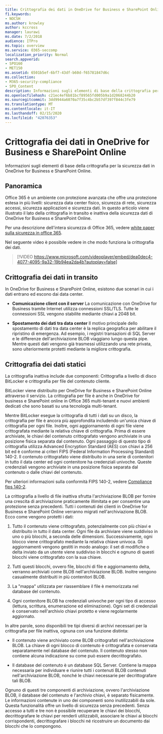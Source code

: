```yaml
---
title: Crittografia dei dati in OneDrive for Business e SharePoint Online
f1.keywords:
- NOCSH
ms.author: krowley
author: kccross
manager: laurawi
ms.date: 7/2/2018
audience: ITPro
ms.topic: overview
ms.service: O365-seccomp
localization_priority: Normal
search.appverid:
- SPO160
- MET150
ms.assetid: 6501b5ef-6bf7-43df-b60d-f65781847d6c
ms.collection:
- M365-security-compliance
- SPO_Content
description: Informazioni sugli elementi di base della crittografia per la sicurezza dati in OneDrive for Business e SharePoint Online.
ms.openlocfilehash: c21ec4ef6b81bcf89565fd005b9a1d2068244b20
ms.sourcegitcommit: 3dd9944a6070a7f35c4bc2b57df397f844c3fe79
ms.translationtype: MT
ms.contentlocale: it-IT
ms.lasthandoff: 02/15/2020
ms.locfileid: "42076353"
---
```

# <a name="data-encryption-in-onedrive-for-business-and-sharepoint-online"></a>Crittografia dei dati in OneDrive for Business e SharePoint Online

Informazioni sugli elementi di base della crittografia per la sicurezza dati in OneDrive for Business e SharePoint Online.
  
## <a name="overview"></a>Panoramica

Office 365 è un ambiente con protezione avanzata che offre una protezione estesa in più livelli: sicurezza data center fisico, sicurezza di rete, sicurezza accessi, sicurezza applicazioni e sicurezza dati. In questo articolo viene illustrato il lato della crittografia in transito e inattiva della sicurezza dati di OneDrive for Business e SharePoint Online.
  
Per una descrizione dell'intera sicurezza di Office 365, vedere [white paper sulla sicurezza in office 365](https://go.microsoft.com/fwlink/p/?LinkId=270895).
  
Nel seguente video è possibile vedere in che modo funziona la crittografia dei dati.
  
> [!VIDEO https://www.microsoft.com/videoplayer/embed/dea0dec4-4077-4095-9a32-19b94ea2da4b?autoplay=false]
  
## <a name="encryption-of-data-in-transit"></a>Crittografia dei dati in transito

In OneDrive for Business e SharePoint Online, esistono due scenari in cui i dati entrano ed escono dai data center.
  
- **Comunicazione client con il server** La comunicazione con OneDrive for Business tramite Internet utilizza connessioni SSL/TLS. Tutte le connessioni SSL vengono stabilite mediante chiavi a 2048 bit.

- **Spostamento dei dati tra data center** Il motivo principale dello spostamento di dati tra data center è la replica geografica per abilitare il ripristino di emergenza. Ad esempio, i registri transazioni di SQL Server e le differenze dell'archiviazione BLOB viaggiano lungo questa pipe. Mentre questi dati vengono già trasmessi utilizzando una rete privata, sono ulteriormente protetti mediante la migliore crittografia. 

## <a name="encryption-of-data-at-rest"></a>Crittografia dei dati statici

La crittografia inattiva include due componenti: Crittografia a livello di disco BitLocker e crittografia per file del contenuto cliente.
  
BitLocker viene distribuito per OneDrive for Business e SharePoint Online attraverso il servizio. La crittografia per file è anche in OneDrive for business e SharePoint online in Office 365 multi-tenant e nuovi ambienti dedicati che sono basati su una tecnologia multi-tenant.
  
Mentre BitLocker esegue la crittografia di tutti i dati su un disco, la crittografia per file è ancora più approfondita includendo un'unica chiave di crittografia per ogni file. Inoltre, ogni aggiornamento di ogni file viene crittografata mediante la relativa chiave di crittografia. Prima di essere archiviate, le chiavi del contenuto crittografato vengono archiviate in una posizione fisica separata dal contenuto. Ogni passaggio di questo tipo di crittografia utilizza Advanced Encryption Standard (AES) con chiavi a 256 bit ed è conforme ai criteri FIPS (Federal Information Processing Standard) 140-2. Il contenuto crittografato viene distribuito in una serie di contenitori in tutto il data center ed ogni contenitore ha credenziali univoche. Queste credenziali vengono archiviate in una posizione fisica separata dal contenuto o dalle chiavi del contenuto.
  
Per ulteriori informazioni sulla conformità FIPS 140-2, vedere [Compliance fips 140-2](https://go.microsoft.com/fwlink/?LinkId=517625).
  
La crittografia a livello di file inattiva sfrutta l'archiviazione BLOB per fornire una crescita di archiviazione praticamente illimitata e per consentire una protezione senza precedenti. Tutti i contenuti dei clienti in OneDrive for Business e SharePoint Online verranno migrati nell'archiviazione BLOB. Ecco come vengono protetti i dati:
  
1. Tutto il contenuto viene crittografato, potenzialmente con più chiavi e distribuito in tutto il data center. Ogni file da archiviare viene suddiviso in uno o più blocchi, a seconda delle dimensioni. Successivamente, ogni blocco viene crittografato mediante la relativa chiave univoca. Gli aggiornamenti vengono gestiti in modo analogo: il set di modifiche o delta inviato da un utente viene suddiviso in blocchi e ognuno di questi blocchi viene crittografato con la sua chiave.

2. Tutti questi blocchi, ovvero file, blocchi di file e aggiornamento delta, verranno archiviati come BLOB nell'archiviazione BLOB. Inoltre vengono casualmente distribuiti in più contenitori BLOB.

3. La "mappa" utilizzata per riassemblare il file è memorizzata nel database del contenuto.

4. Ogni contenitore BLOB ha credenziali univoche per ogni tipo di accesso (lettura, scrittura, enumerazione ed eliminazione). Ogni set di credenziali è conservato nell'archivio chiavi protetto e viene regolarmente aggiornato.

In altre parole, sono disponibili tre tipi diversi di archivi necessari per la crittografia per file inattiva, ognuna con una funzione distinta:
  
- Il contenuto viene archiviato come BLOB crittografati nell'archiviazione BLOB. La chiave di ogni blocco di contenuto è crittografata e conservata separatamente nel database del contenuto. Il contenuto stesso non contiene alcuna indicazione su come può essere decrittografato.

- Il database del contenuto è un database SQL Server. Contiene la mappa necessaria per individuare e riunire tutti i contenuti BLOB contenuti nell'archiviazione BLOB, nonché le chiavi necessarie per decrittografare tali BLOB.

Ognuno di questi tre componenti di archiviazione, ovvero l'archiviazione BLOB, il database del contenuto e l'archivio chiavi, è separato fisicamente. Le informazioni contenute in uno dei componenti sono inutilizzabili da sole. Questa funzionalità offre un livello di sicurezza senza precedenti. Senza accesso a tutti e tre non è possibile recuperare le chiavi dei blocchi, decrittografare le chiavi per renderli utilizzabili, associare le chiavi ai blocchi corrispondenti, decrittografare i blocchi né ricostruire un documento dai blocchi che lo compongono.
